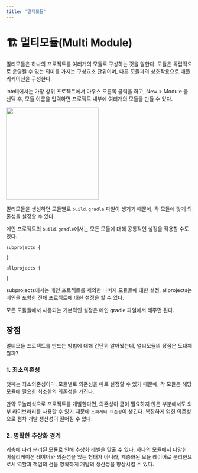 ```yaml
---
title: '멀티모듈'
---
```

# 🏗️ 멀티모듈(Multi Module)

멀티모듈은 하나의 프로젝트를 여러개의 모듈로 구성하는 것을 말한다. 모듈은 독립적으로 운영될 수 있는 의미를 가지는 구성요소 단위이며, 다른 모듈과의 상호작용으로 애플리케이션을 구성한다.

intelij에서는 가장 상위 프로젝트에서 마우스 오른쪽 클릭을 하고, New > Module 을 선택 후, 모듈 이름을 입력하면 프로젝트 내부에 여러개의 모듈을 만들 수 있다.

<img src=https://user-images.githubusercontent.com/81006587/197389221-bbb3533a-72b6-45aa-b37a-c65a5f95a756.png height=250px/>

멀티모듈을 생성하면 모듈별로 `build.gradle` 파일이 생기기 때문에, 각 모듈에 맞게 의존성을 설정할 수 있다.

메인 프로젝트의 `build.gradle`에서는 모든 모듈에 대해 공통적인 설정을 적용할 수도 있다.

```
subprojects {

}

allprojects {

}
```

subprojects에서는 메인 프로젝트를 제외한 나머지 모듈들에 대한 설정, allprojects는 메인을 포함한 전체 프로젝트에 대한 설정을 할 수 있다.

모든 모듈들에서 사용되는 기본적인 설정은 메인 gradle 파일에서 해주면 된다.

## 장점

멀티모듈 프로젝트를 만드는 방법에 대해 간단히 알아봤는데, 멀티모듈의 장점은 도대체 뭘까?

### 1. 최소의존성

첫째는 최소의존성이다. 모듈별로 의존성을 따로 설정할 수 있기 때문에, 각 모듈은 해당 모듈에 필요한 최소한의 의존성을 가진다.

만약 모놀리식으로 프로젝트를 개발한다면, 의존성이 굳이 필요하지 않은 부분에서도 외부 라이브러리를 사용할 수 있기 때문에 `스파게티 의존성`이 생긴다. 복잡하게 얽힌 의존성으로 점차 개발 생산성이 떨어질 수 있다. 

### 2. 명확한 추상화 경계

계층에 따라 분리된 모듈로 인해 추상화 레벨을 맞출 수 있다. 하나의 모듈에서 다양한 어플리케이션 레이어와 의존성을 있는 형태가 아니라, 계층화된 모듈 레이어로 분리한으로서 역할과 책임의 선을 명확하게 개발의 생산성을 향상시킬 수 있다.